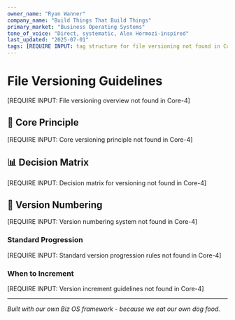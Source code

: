 ```yaml
---
owner_name: "Ryan Wanner"
company_name: "Build Things That Build Things"
primary_market: "Business Operating Systems"
tone_of_voice: "Direct, systematic, Alex Hormozi-inspired"
last_updated: "2025-07-01"
tags: [REQUIRE INPUT: tag structure for file versioning not found in Core-4]
---
```


# File Versioning Guidelines

[REQUIRE INPUT: File versioning overview not found in Core-4]

## 🎯 Core Principle

[REQUIRE INPUT: Core versioning principle not found in Core-4]

## 📊 Decision Matrix

[REQUIRE INPUT: Decision matrix for versioning not found in Core-4]

## 🔄 Version Numbering

[REQUIRE INPUT: Version numbering system not found in Core-4]

### Standard Progression
[REQUIRE INPUT: Standard version progression rules not found in Core-4]

### When to Increment
[REQUIRE INPUT: Version increment guidelines not found in Core-4]

---

*Built with our own Biz OS framework - because we eat our own dog food.*
